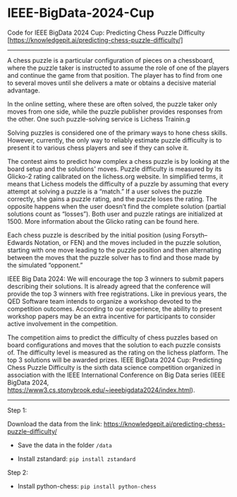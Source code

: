 # IEEE-BigData-2024-Cup
Code for IEEE BigData 2024 Cup: Predicting Chess Puzzle Difficulty
[https://knowledgepit.ai/predicting-chess-puzzle-difficulty/]

---

A chess puzzle is a particular configuration of pieces on a chessboard, where the puzzle taker is instructed to assume the role of one of the players and continue the game from that position. The player has to find from one to several moves until she delivers a mate or obtains a decisive material advantage.

In the online setting, where these are often solved, the puzzle taker only moves from one side, while the puzzle publisher provides responses from the other. One such puzzle-solving service is Lichess Trainin.g

Solving puzzles is considered one of the primary ways to hone chess skills. However, currently, the only way to reliably estimate puzzle difficulty is to present it to various chess players and see if they can solve it. 

The contest aims to predict how complex a chess puzzle is by looking at the board setup and the solutions' moves. Puzzle difficulty is measured by its Glicko-2 rating calibrated on the lichess.org website. In simplified terms, it means that Lichess models the difficulty of a puzzle by assuming that every attempt at solving a puzzle is a “match.” If a user solves the puzzle correctly, she gains a puzzle rating, and the puzzle loses the rating. The opposite happens when the user doesn’t find the complete solution (partial solutions count as “losses”). Both user and puzzle ratings are initialized at 1500. More information about the Glicko rating can be found here.

Each chess puzzle is described by the initial position (using Forsyth–Edwards Notation, or FEN) and the moves included in the puzzle solution, starting with one move leading to the puzzle position and then alternating between the moves that the puzzle solver has to find and those made by the simulated “opponent.”

IEEE Big Data 2024: We will encourage the top 3 winners to submit papers describing their solutions. It is already agreed that the conference will provide the top 3 winners with free registrations. Like in previous years, the QED Software team intends to organize a workshop devoted to the competition outcomes. According to our experience, the ability to present workshop papers may be an extra incentive for participants to consider active involvement in the competition. 

The competition aims to predict the difficulty of chess puzzles based on board configurations and moves that the solution to each puzzle consists of. The difficulty level is measured as the rating on the lichess platform. The top 3 solutions will be awarded prizes. IEEE BigData 2024 Cup: Predicting Chess Puzzle Difficulty is the sixth data science competition organized in association with the IEEE International Conference on Big Data series (IEEE BigData 2024, https://www3.cs.stonybrook.edu/~ieeebigdata2024/index.html).

---

Step 1: 

Download the data from the link: https://knowledgepit.ai/predicting-chess-puzzle-difficulty/

* Save the data in the folder `/data`

* Install zstandard: `pip install zstandard`

Step 2:

* Install python-chess: `pip install python-chess`

